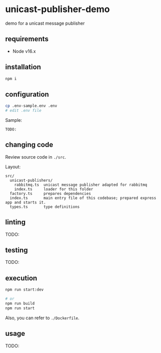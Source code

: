 # unicast-publisher-demo

demo for a unicast message publisher

## requirements

* Node v16.x

## installation

```sh
npm i
```

## configuration

```sh
cp .env-sample.env .env
# edit .env file
```

Sample:

```plain
TODO:
```

## changing code

Review source code in `./src`.

Layout:

```plain
src/
  unicast-publishers/
    rabbitmq.ts  unicast message publisher adapted for rabbitmq
    index.ts     loader for this folder
  factory.ts     prepares dependencies
  index.ts       main entry file of this codebase; prepared express app and starts it.
  types.ts       type definitions
```

## linting

TODO:

## testing

TODO:

## execution

```sh
npm run start:dev

# or
npm run build
npm run start
```

Also, you can refer to `./Dockerfile`.

## usage

TODO:
